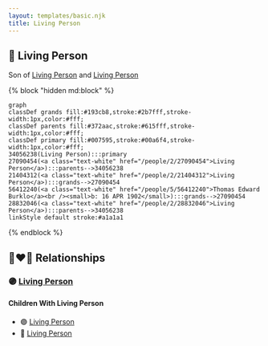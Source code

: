 ```yaml
---
layout: templates/basic.njk
title: Living Person
---
```

## 🔵 Living Person

Son of [Living Person](/people/2/28832046) and [Living Person](/people/2/27090454)

{% block "hidden md:block" %}
```mermaid
graph
classDef grands fill:#193cb8,stroke:#2b7fff,stroke-width:1px,color:#fff;
classDef parents fill:#372aac,stroke:#615fff,stroke-width:1px,color:#fff;
classDef primary fill:#007595,stroke:#00a6f4,stroke-width:1px,color:#fff;
34056238(Living Person):::primary
27090454(<a class="text-white" href="/people/2/27090454">Living Person</a>):::parents-->34056238
21404312(<a class="text-white" href="/people/2/21404312">Living Person</a>):::grands-->27090454
56412240(<a class="text-white" href="/people/5/56412240">Thomas Edward Burklo</a><br /><small>b: 16 APR 1902</small>):::grands-->27090454
28832046(<a class="text-white" href="/people/2/28832046">Living Person</a>):::parents-->34056238
linkStyle default stroke:#a1a1a1
```
{% endblock %}

## 👩‍❤️‍👨 Relationships

### 🟣 [Living Person](/people/1/19693317)

#### Children With Living Person
* 🟣 [Living Person](/people/5/56446490)
* 🔵 [Living Person](/people/5/59053596)
